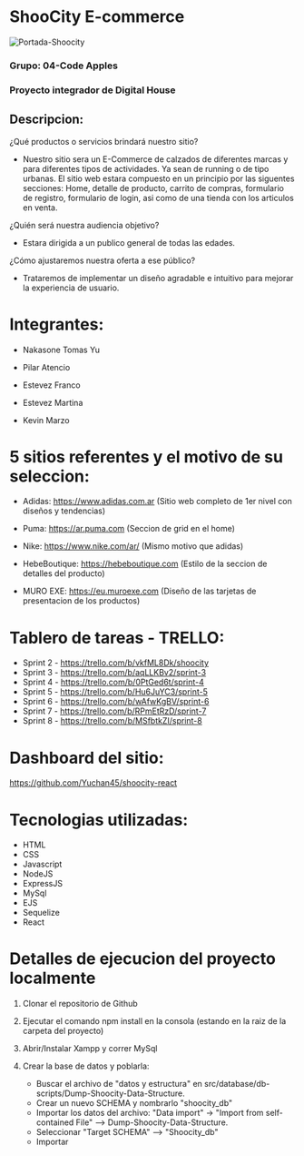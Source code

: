 # **ShooCity E-commerce**

![Portada-Shoocity](https://user-images.githubusercontent.com/43625804/196301181-2f4b6355-1124-4b35-b08f-f27522b1811b.png)

### Grupo: 04-Code Apples

### Proyecto integrador de Digital House

## **Descripcion:**

¿Qué productos o servicios brindará nuestro sitio?

- Nuestro sitio sera un E-Commerce de calzados de diferentes marcas y para diferentes tipos de actividades. Ya sean de running o de tipo urbanas. El sitio web estara compuesto en un principio por las siguentes secciones: 
Home, detalle de producto, carrito de compras, formulario de registro, formulario de login, asi como de una tienda con los articulos en venta. 

¿Quién será nuestra audiencia objetivo?

- Estara dirigida a un publico general de todas las edades.

¿Cómo ajustaremos nuestra oferta a ese público?

- Trataremos de implementar un diseño agradable e intuitivo para mejorar la experiencia de usuario.


# **Integrantes:**
- Nakasone Tomas Yu

- Pilar Atencio 

- Estevez Franco 

- Estevez Martina 

- Kevin Marzo


# **5 sitios referentes y el motivo de su seleccion:**

- Adidas: https://www.adidas.com.ar
(Sitio web completo de 1er nivel con diseños y tendencias)


- Puma: https://ar.puma.com
(Seccion de grid en el home)


- Nike: https://www.nike.com/ar/
(Mismo motivo que adidas)


- HebeBoutique: https://hebeboutique.com
(Estilo de la seccion de detalles del producto)


- MURO EXE: https://eu.muroexe.com
(Diseño de las tarjetas de presentacion de los productos)


# **Tablero de tareas - TRELLO:**

- Sprint 2 - https://trello.com/b/vkfML8Dk/shoocity
- Sprint 3 - https://trello.com/b/aqLLKBv2/sprint-3
- Sprint 4 - https://trello.com/b/0PtGed6t/sprint-4
- Sprint 5 - https://trello.com/b/Hu6JuYC3/sprint-5
- Sprint 6 - https://trello.com/b/wAfwKgBV/sprint-6
- Sprint 7 - https://trello.com/b/RPmEtRzD/sprint-7
- Sprint 8 - https://trello.com/b/MSfbtkZI/sprint-8


# **Dashboard del sitio:**

https://github.com/Yuchan45/shoocity-react


# **Tecnologias utilizadas:**

* HTML
* CSS
* Javascript
* NodeJS
* ExpressJS
* MySql
* EJS
* Sequelize
* React 


# **Detalles de ejecucion del proyecto localmente**

1. Clonar el repositorio de Github

2. Ejecutar el comando npm install en la consola (estando en la raiz de la carpeta del proyecto)

3. Abrir/Instalar Xampp y correr MySql

4. Crear la base de datos y poblarla: 
   - Buscar el archivo de "datos y estructura" en src/database/db-scripts/Dump-Shoocity-Data-Structure.
   - Crear un nuevo SCHEMA y nombrarlo "shoocity_db"
   - Importar los datos del archivo: "Data import" -> "Import from self-contained File" --> Dump-Shoocity-Data-Structure.
   - Seleccionar "Target SCHEMA" --> "Shoocity_db"
   - Importar








